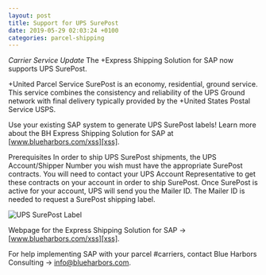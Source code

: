 ```yaml
---
layout: post
title: Support for UPS SurePost
date: 2019-05-29 02:03:24 +0100
categories: parcel-shipping
---
```


*Carrier Service Update* The +Express Shipping Solution for SAP now
supports UPS SurePost. 

+United Parcel Service SurePost is an economy, residential, ground
service. This service combines the consistency and reliability of
the UPS Ground network with final delivery typically provided by
the +United States Postal Service USPS.

Use your existing SAP system to generate UPS SurePost labels!
Learn more about the BH Express Shipping Solution for SAP at
[www.blueharbors.com/xss][xss].

Prerequisites In order to ship UPS SurePost shipments, the UPS
Account/Shipper Number you wish must have the appropriate SurePost
contracts. You will need to contact your UPS Account
Representative to get these contracts on your account in order to
ship SurePost. Once SurePost is active for your account, UPS will
send you the Mailer ID. The Mailer ID is needed to request a
SurePost shipping label.

![UPS SurePost Label](/images/UPSSurePost.png)

Webpage for the Express Shipping Solution for SAP → [www.blueharbors.com/xss][xss].

For help implementing SAP with your parcel #carriers, contact Blue Harbors Consulting → [info@blueharbors.com](mailto:info@blueharbors.com).

[xss]: https://www.blueharbors.com/xss
